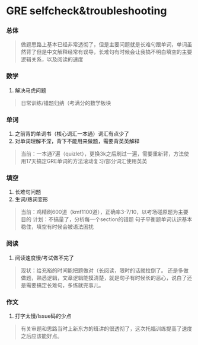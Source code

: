 GRE selfcheck&troubleshooting
==========================

### 总体

> 做题思路上基本已经非常透彻了，但是主要问题就是长难句跟单词，单词虽然背了但是中文解释经常有误导，长难句有时候会让我搞不明白填空的主要逻辑关系，以及阅读的速度

### 数学

1. 解决马虎问题

>日常训练/错题归纳（考满分的数学板块

### 单词

1. 之前背的单词书（核心词汇一本通）词汇有点少了
2. 对单词理解不深，背下不能用来做题，需要背英英解释

>当前：一本通7遍（quizlet），更换3k之后刷过一遍，需要重新背，方法使用17天搞定GRE单词的方法滚动复习/部分词汇使用英英

### 填空

1. 长难句问题
2. 生词/熟词变形

>当前：鸡精刷600道（kmf1100道），正确率3-7/10，以考场碰原题为主要目的
>计划：不搞量了，分析每一个section的错题
>句子平衡题单词认识基本稳住，填空有时候会被语法困扰

### 阅读

1. 阅读速度慢/考试做不完了

>现状：给充裕的时间能把题做对（长阅读，限时的话就拉倒了。
>还是多做做题，熟悉逻辑，文章逻辑能摸清楚，就是句子有时候长的恶心，说白了还是需要搞定长难句，多练就完事儿。

### 作文

1. 打字太慢/Issue码的少点
> 有关审题和思路当时上新东方的班讲的很透彻了，这次托福训练提高了速度之后应该能好点。
